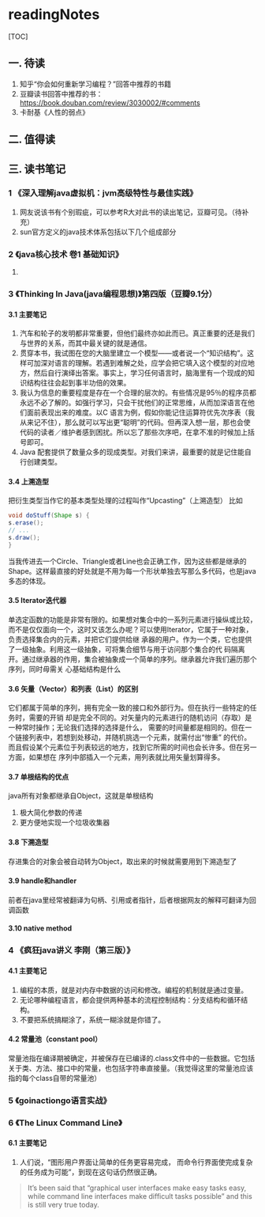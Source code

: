 # readingNotes
[TOC]
## 一. 待读
1. 知乎“你会如何重新学习编程？”回答中推荐的书籍  
2. 豆瓣读书回答中推荐的书：https://book.douban.com/review/3030002/#comments
3. 卡耐基《人性的弱点》
## 二. 值得读
## 三. 读书笔记
### 1 《深入理解java虚拟机：jvm高级特性与最佳实践》
1. 网友说该书有个别瑕疵，可以参考R大对此书的读出笔记，豆瓣可见。（待补充）
2. sun官方定义的java技术体系包括以下几个组成部分
### 2 《java核心技术 卷1 基础知识》
1. 
### 3 《Thinking In Java(java编程思想)》第四版（豆瓣9.1分）
#### 3.1 主要笔记
1. 汽车和轮子的发明都非常重要，但他们最终亦如此而已。真正重要的还是我们与世界的关系，而其中最关键的就是通信。
2. 贯穿本书，我试图在您的大脑里建立一个模型——或者说一个“知识结构”。这样可加深对语言的理解。若遇到难解之处，应学会把它填入这个模型的对应地方，然后自行演绎出答案。事实上，学习任何语言时，脑海里有一个现成的知识结构往往会起到事半功倍的效果。
3. 我认为信息的重要程度是存在一个合理的层次的。有些情况是95％的程序员都永远不必了解的。如强行学习，只会干扰他们的正常思维，从而加深语言在他们面前表现出来的难度。以C 语言为例，假如你能记住运算符优先次序表（我从来记不住），那么就可以写出更“聪明”的代码。但再深入想一层，那也会使代码的读者／维护者感到困扰。所以忘了那些次序吧，在拿不准的时候加上括号即可。
4. Java 配套提供了数量众多的现成类型。对我们来讲，最重要的就是记住能自行创建类型。
#### 3.4 上溯造型
把衍生类型当作它的基本类型处理的过程叫作“Upcasting”（上溯造型）
比如
```Java
void doStuff(Shape s) {
s.erase();
// ...
s.draw();
}
```
当我传进去一个Circle、Triangle或者Line也会正确工作，因为这些都是继承的Shape。这样最直接的好处就是不用为每一个形状单独去写那么多代码，也是java多态的体现。
#### 3.5 Iterator迭代器
单选定函数的功能是非常有限的。如果想对集合中的一系列元素进行操纵或比较，而不是仅仅面向一个，这时又该怎么办呢？可以使用Iterator，它属于一种对象，负责选择集合内的元素，并把它们提供给继
承器的用户。作为一个类，它也提供了一级抽象。利用这一级抽象，可将集合细节与用于访问那个集合的代
码隔离开。通过继承器的作用，集合被抽象成一个简单的序列。继承器允许我们遍历那个序列，同时毋需关
心基础结构是什么
#### 3.6 矢量（Vector）和列表（List）的区别
它们都属于简单的序列，拥有完全一致的接口和外部行为。但在执行一些特定的任务时，需要的开销
却是完全不同的。对矢量内的元素进行的随机访问（存取）是一种常时操作；无论我们选择的选择是什么，
需要的时间量都是相同的。但在一个链接列表中，若想到处移动，并随机挑选一个元素，就需付出“惨重”
的代价。而且假设某个元素位于列表较远的地方，找到它所需的时间也会长许多。但在另一方面，如果想在
序列中部插入一个元素，用列表就比用矢量划算得多。
#### 3.7 单根结构的优点
java所有对象都继承自Object，这就是单根结构
1. 极大简化参数的传递
2. 更方便地实现一个垃圾收集器
#### 3.8 下溯造型
存进集合的对象会被自动转为Object，取出来的时候就需要用到下溯造型了
#### 3.9 handle和handler
前者在java里经常被翻译为句柄、引用或者指针，后者根据网友的解释可翻译为回调函数
#### 3.10 native method
### 4 《疯狂java讲义 李刚（第三版）》
#### 4.1 主要笔记
1. 编程的本质，就是对内存中数据的访问和修改。编程的机制就是通过变量。 
2. 无论哪种编程语言，都会提供两种基本的流程控制结构：分支结构和循环结构。
3. 不要把系统搞糊涂了，系统一糊涂就是你错了。
#### 4.2 常量池（constant pool）
常量池指在编译期被确定，并被保存在已编译的.class文件中的一些数据。它包括关于类、方法、接口中的常量，也包括字符串直接量。（我觉得这里的常量池应该指的每个class自带的常量池）
### 5 《goinactiongo语言实战》
### 6 《The Linux Command Line》
#### 6.1 主要笔记
1. 人们说，“图形用户界面让简单的任务更容易完成， 而命令行界面使完成复杂的任务成为可能”，到现在这句话仍然很正确。
>It’s been said that “graphical user interfaces make easy tasks easy, while command line interfaces make difficult tasks possible” and this is still very true today.
